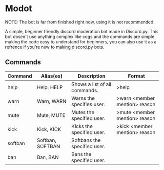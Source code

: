 # Modot
NOTE: The bot is far from finished right now, using it is not recommended

A simple, beginner friendly discord moderation bot made in Discord.py.
This bot dosen't use anything complex like cogs and the commands are simple making the code easy to understand for beginners, you can also use it as a refrence if you're new to making discord.py bots.

## Commands

Command | Alias(es) | Description | Format
------- | --------- | ----------- | ------
help | Help, HELP | Shows a list of all commands. | >help
warn | Warn, WARN | Warns the specifies user. | >warn \<member mention> reason
mute | Mute, MUTE | Mutes the specified user. | >mute \<member mention> reason 
kick | Kick, KICK | Kicks the specified user. | >kick \<member mention> reason
softban | Softban, SOFTBAN | Softbans the specified user.
ban | Ban, BAN | Bans the specified user.

